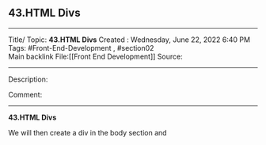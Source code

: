 ## 43.HTML Divs

---

Title/ Topic: __43.HTML Divs__
Created : Wednesday, June 22, 2022 6:40 PM
Tags: #Front-End-Development , #section02  
Main backlink File:[[Front End Development]]
Source: 

---
Description: 

Comment: 

---

__43.HTML Divs__


We will then create a div in the body section and 